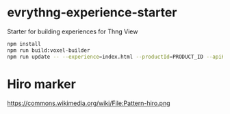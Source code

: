 # evrythng-experience-starter
Starter for building experiences for Thng View

```bash
npm install 
npm run build:voxel-builder
npm run update -- --experience=index.html --productId=PRODUCT_ID --apiKey=API_KEY
```

# Hiro marker
https://commons.wikimedia.org/wiki/File:Pattern-hiro.png